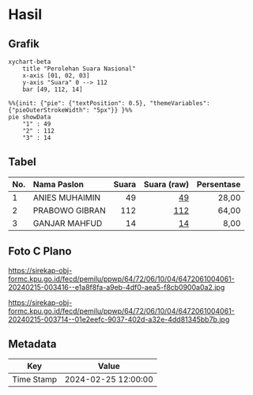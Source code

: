 # Hasil

## Grafik

```mermaid
xychart-beta
    title "Perolehan Suara Nasional"
    x-axis [01, 02, 03]
    y-axis "Suara" 0 --> 112
    bar [49, 112, 14]
```

```mermaid
%%{init: {"pie": {"textPosition": 0.5}, "themeVariables": {"pieOuterStrokeWidth": "5px"}} }%%
pie showData
    "1" : 49
    "2" : 112
    "3" : 14
```

## Tabel

| No. | Nama Paslon    | Suara | Suara (raw) | Persentase |
|:--- |:-------------- | -----:| -----------:| ----------:|
| 1   | ANIES MUHAIMIN | 49    | [49][p-1]   | 28,00      |
| 2   | PRABOWO GIBRAN | 112   | [112][p-2]  | 64,00      |
| 3   | GANJAR MAHFUD  | 14    | [14][p-3]   | 8,00       |


[p-1]: https://github.com/gigit-pemilu/pemilu-2024/blob/main/pilpres/hitung-suara/sub/64-kalimantan-timur/sub/72-kota-samarinda/sub/06-sungai-kunjang/sub/1004-lok-bahu/sub/061-tps/sub/paslon-1.txt
[p-2]: https://github.com/gigit-pemilu/pemilu-2024/blob/main/pilpres/hitung-suara/sub/64-kalimantan-timur/sub/72-kota-samarinda/sub/06-sungai-kunjang/sub/1004-lok-bahu/sub/061-tps/sub/paslon-2.txt
[p-3]: https://github.com/gigit-pemilu/pemilu-2024/blob/main/pilpres/hitung-suara/sub/64-kalimantan-timur/sub/72-kota-samarinda/sub/06-sungai-kunjang/sub/1004-lok-bahu/sub/061-tps/sub/paslon-3.txt

## Foto C Plano

https://sirekap-obj-formc.kpu.go.id/fecd/pemilu/ppwp/64/72/06/10/04/6472061004061-20240215-003416--e1a8f8fa-a9eb-4df0-aea5-f8cb0900a0a2.jpg

https://sirekap-obj-formc.kpu.go.id/fecd/pemilu/ppwp/64/72/06/10/04/6472061004061-20240215-003714--01e2eefc-9037-402d-a32e-4dd81345bb7b.jpg


## Metadata

| Key        | Value               |
| ---------- | ------------------- |
| Time Stamp | 2024-02-25 12:00:00 |



